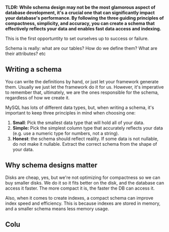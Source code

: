 **TLDR: While schema design may not be the most glamorous aspect of database development, it's a crucial one that can significantly impact your database's performance. By following the three guiding principles of compactness, simplicity, and accuracy, you can create a schema that effectively reflects your data and enables fast data access and indexing.**

This is the first opportuntity to set ourselves up to success or failure.

Schema is really: what are our tables? How do we define them? What are their attributes? etc

## Writing a schema

You can write the definitions by hand, or just let your framework generate them. Usually we just let the framework do it for us. However, it's imperative to remember that, ultimately, we are the ones responsible for the schema, regardless of how we create it.

MySQL has lots of different data types, but, when writing a schema, it's important to keep three principles in mind when choosing one:

1. **Small**: Pick the smallest data type that will hold all of your data.
2. **Simple:** Pick the simplest column type that accurately reflects your data (e.g. use a numeric type for numbers, not a string).
3. **Honest**: the schema should reflect reality. If some data is not nullable, do not make it nullable. Extract the correct schema from the shape of your data.


## Why schema designs matter

Disks are cheap, yes, but we're not optimizing for compactness so we can buy smaller disks. We do it so it fits better on the disk, and the database can access it faster. The more compact it is, the faster the DB can access it.

Also, when it comes to create indexes, a compact schema can improve index speed and efficiency. This is because indexes are stored in memory, and a smaller schema means less memory usage.

## Colu